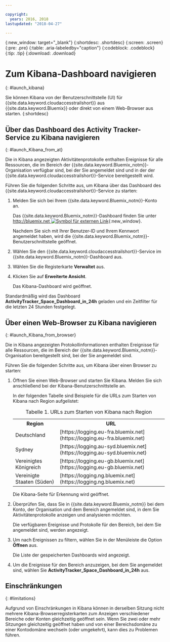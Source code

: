 ```yaml
---

copyright:
  years: 2016, 2018
lastupdated: "2018-04-27"

---
```


{:new_window: target="_blank"}
{:shortdesc: .shortdesc}
{:screen: .screen}
{:pre: .pre}
{:table: .aria-labeledby="caption"}
{:codeblock: .codeblock}
{:tip: .tip}
{:download: .download}



# Zum Kibana-Dashboard navigieren
{: #launch_kibana}

Sie können Kibana von der Benutzerschnittstelle (UI) für {{site.data.keyword.cloudaccesstrailshort}} aus {{site.data.keyword.Bluemix}} oder direkt von einem Web-Browser aus starten.
{:shortdesc}
   

##  Über das Dashboard des Activity Tracker-Service zu Kibana navigieren
{: #launch_Kibana_from_at}

Die in Kibana angezeigten Aktivitätenprotokolle enthalten Ereignisse für alle Ressourcen, die im Bereich der {{site.data.keyword.Bluemix_notm}}-Organisation verfügbar sind, bei der Sie angemeldet sind und in der der {{site.data.keyword.cloudaccesstrailshort}}-Service bereitgestellt wird.

Führen Sie die folgenden Schritte aus, um Kibana über das Dashboard des {{site.data.keyword.cloudaccesstrailshort}}-Service zu starten:

1. Melden Sie sich bei Ihrem {{site.data.keyword.Bluemix_notm}}-Konto an.

    Das {{site.data.keyword.Bluemix_notm}}-Dashboard finden Sie unter [http://bluemix.net ![Symbol für externen Link](../../icons/launch-glyph.svg "Symbol für externen Link")](http://bluemix.net){:new_window}.
    
	Nachdem Sie sich mit Ihrer Benutzer-ID und Ihrem Kennwort angemeldet haben, wird die {{site.data.keyword.Bluemix_notm}}-Benutzerschnittstelle geöffnet.

2. Wählen Sie den {{site.data.keyword.cloudaccesstrailshort}}-Service im {{site.data.keyword.Bluemix_notm}}-Dashboard aus. 
    
3. Wählen Sie die Registerkarte **Verwaltet** aus.

4. Klicken Sie auf **Erweiterte Ansicht**. 

    Das Kibana-Dashboard wird geöffnet.

Standardmäßig wird das Dashboard **ActivityTracker_Space_Dashboard_in_24h** geladen und ein Zeitfilter für die letzten 24 Stunden festgelegt. 


	
	
##  Über einen Web-Browser zu Kibana navigieren
{: #launch_Kibana_from_browser}

Die in Kibana angezeigten Protokollinformationen enthalten Ereignisse für alle Ressourcen, die im Bereich der {{site.data.keyword.Bluemix_notm}}-Organisation bereitgestellt sind, bei der Sie angemeldet sind.

Führen Sie die folgenden Schritte aus, um Kibana über einen Browser zu starten:

1. Öffnen Sie einen Web-Browser und starten Sie Kibana. Melden Sie sich anschließend bei der Kibana-Benutzerschnittstelle an.
    
    In der folgenden Tabelle sind Beispiele für die URLs zum Starten von Kibana nach Region aufgelistet:
      
    <table>
          <caption>Tabelle 1. URLs zum Starten von Kibana nach Region</caption>
           <tr>
            <th>Region</th>
            <th>URL</th>
          </tr>
          <tr>
            <td>Deutschland</td>
            <td>[https://logging.eu-fra.bluemix.net](https://logging.eu-fra.bluemix.net) </td>
          </tr>
          <tr>
            <td>Sydney</td>
            <td>[https://logging.au-syd.bluemix.net](https://logging.au-syd.bluemix.net) </td>
          </tr>
		  <tr>
            <td>Vereinigtes Königreich</td>
            <td>[https://logging.eu-gb.bluemix.net](https://logging.eu-gb.bluemix.net)</td>
          </tr>
		  <tr>
            <td>Vereinigte Staaten (Süden)</td>
            <td>[https://logging.ng.bluemix.net](https://logging.ng.bluemix.net) </td>
          </tr>
    </table>
	
	Die Kibana-Seite für Erkennung wird geöffnet.
	
2. Überprüfen Sie, dass Sie in {{site.data.keyword.Bluemix_notm}} bei dem Konto, der Organisation und dem Bereich angemeldet sind, in dem Sie Aktivitätenprotokolle anzeigen und analysieren möchten.

    Die verfügbaren Ereignisse und Protokolle für den Bereich, bei dem Sie angemeldet sind, werden angezeigt.

3. Um nach Ereignissen zu filtern, wählen Sie in der Menüleiste die Option **Öffnen** aus.

    Die Liste der gespeicherten Dashboards wird angezeigt.
	
4. Um die Ereignisse für den Bereich anzuzeigen, bei dem Sie angemeldet sind, wählen Sie **ActivityTracker_Space_Dashboard_in_24h** aus.


## Einschränkungen
{: #limitations}

 Aufgrund von Einschränkungen in Kibana können in derselben Sitzung nicht mehrere Kibana-Browserregisterkarten zum Anzeigen verschiedener Bereiche oder Konten gleichzeitig geöffnet sein. Wenn Sie zwei oder mehr Sitzungen gleichzeitig geöffnet haben und von einer Bereichsdomäne zu einer Kontodomäne wechseln (oder umgekehrt), kann dies zu Problemen führen.
	



